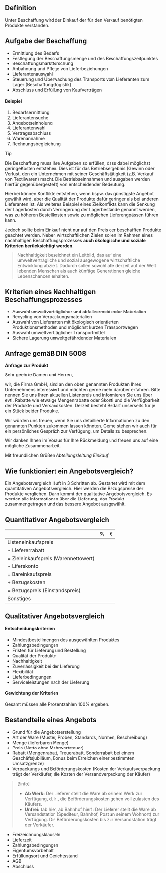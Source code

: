 ## Definition
Unter Beschaffung wird der Einkauf der für den Verkauf benötigten Produkte verstanden.

## Aufgabe der Beschaffung
- Ermittlung des Bedarfs
- Festlegung der Beschaffungsmenge und des Beschaffungszeitpunktes
- Beschaffungsmarktforschung
- Anbahnung und Pflege von Lieferbeziehungen
- Lieferantenauswahl
- Steuerung und Überwachung des Transports vom Lieferanten zum Lager (Beschaffungslogistik)
- Abschluss und Erfüllung von Kaufverträgen

#### Beispiel
1. Bedarfsermittlung
2. Lieferantensuche
3. Angebotseinholung
4. Lieferantenwahl
5. Vertragsabschluss
6. Warenannahme
7. Rechnungsbegleichung



> [!tip]
> Die Beschaffung muss ihre Aufgaben so erfüllen, dass dabei möglichst geringeKosten entstehen. Dies ist für das Betriebsergebnis (Gewinn oder Verlust, den ein Unternehmen mit seiner Geschäftstätigkeit (z.B. Verkauf von Textilwaren) macht. Die Betriebseinnahmen und ausgaben werden hierfür gegenübergestellt) von entscheidender Bedeutung.

Hierbei können Konflikte entstehen, wenn bspw. das günstigste Angebot gewählt wird, aber die Qualität der Produkte dafür geringer als bei anderen Lieferanten ist. Als weiteres Beispiel eines Zielkonflikts kann die Senkung der Lagerkosten durch Verringerung der Lagerbestände genannt werden, was zu höheren Bestellkosten sowie zu möglichen Lieferengpässen führen kann.

Jedoch sollte beim Einkauf nicht nur auf den Preis der beschafften Produkte geachtet werden. Neben wirtschaftlichen Zielen sollen im Rahmen eines nachhaltigen Beschaffungsprozesses **auch ökologische und soziale Kriterien berücksichtigt werden**.

> Nachhaltigkeit bezeichnet ein Leitbild, das auf eine umweltverträgliche und sozial ausgewogene wirtschaftliche Entwicklung abzielt. Dadurch sollen sowohl alle derzeit auf der Welt lebenden Menschen als auch künftige Generationen gleiche Lebenschancen erhalten.


## Kriterien eines Nachhaltigen Beschaffungsprozesses
- Auswahl umweltverträglicher und abfallvermeidender Materialien
- Recycling von Verpackungsmaterialien
- Auswahl von Lieferanten mit ökologisch orientierten Produktionsmethoden und möglichst kurzen Transportwegen
- Auswahl umweltverträglicher Transportmittel
- Sichere Lagerung umweltgefährdender Materialien

## Anfrage gemäß DIN 5008
**Anfrage zur Produkt**

Sehr geehrte Damen und Herren,

wir, die Firma GmbH, sind an den oben genannten Produkten Ihres Unternehmens interessiert und möchten gerne mehr darüber erfahren. Bitte nennen Sie uns Ihren aktuellen Listenpreis und informieren Sie uns über evtl. Rabatte wie etwaige Mengenrabatte oder Skonti und die Verfügbarkeit der Produkte und Versandkosten. Derzeit besteht Bedarf unserseits für je ein Stück beider Produkte.

Wir würden uns freuen, wenn Sie uns detaillierte Informationen zu den genannten Punkten zukommen lassen könnten. Gerne stehen wir auch für ein persönliches Gespräch zur Verfügung, um Details zu besprechen.

Wir danken Ihnen im Voraus für Ihre Rückmeldung und freuen uns auf eine mögliche Zusammenarbeit.

Mit freundlichen Grüßen
*Abteilungsleitung Einkauf*

## Wie funktioniert ein Angebotsvergleich? 

Ein Angebotsvergleich läuft in 3 Schritten ab. Gestartet wird mit dem quantitativen Angebotsvergleich. Hier werden die Bezugspreise der Produkte verglichen. Dann kommt der qualitative Angebotsvergleich. Es werden alle Informationen über die Lieferung, das Produkt zusammengetragen und das bessere Angebot ausgewählt.

## Quantitativer Angebotsvergleich

|                                      | %   | €   |
| ------------------------------------ | --- | --- |
| Listeneinkaufspreis                  |     |     |
| - Liefererrabatt                     |     |     |
| = Zieleinkaufspreis (Warennettowert) |     |     |
| - Liferskonto                        |     |     |
| = Bareinkaufspreis                   |     |     |
| + Bezugskosten                       |     |     |
| = Bezugspreis (Einstandspreis)       |     |     |
| Sonstiges                            |     |     |

## Qualitativer Angebotsvergleich
#### Entscheidungskriterien
- Mindestbestellmengen des ausgewählten Produktes
- Zahlungsbedingungen
- Fristen für Lieferung und Bestellung
- Qualität der Produkte
- Nachhaltigkeit
- Zuverlässigkeit bei der Lieferung
- Flexibilität
- Lieferbedingungen
- Serviceleistungen nach der Lieferung

#### Gewichtung der Kriterien
Gesamt müssen alle Prozentzahlen 100% ergeben.

## Bestandteile eines Angebots
- Grund für die Angebotserstellung
- Art der Ware (Muster, Proben, Standards, Normen, Beschreibung)
- Menge (lieferbaren Menge)
- Preis (Netto ohne Mehrwertsteuer)
- Rabatt (Mengenrabatt, Treuerabatt, Sonderrabatt bei einem Geschäftsjubiläum, Bonus beim Erreichen einer bestimmten Umsatzgrenze)
- Verpackungs und Beförderungskosten (Kosten der Verkaufsverpackung trägt der Verkäufer, die Kosten der Versandverpackung der Käufer)
 > [!info]
 > - **Ab Werk:** Der Lieferer stellt die Ware ab seinem Werk zur Verfügung, d. h., die Beförderungskosten gehen voll zulasten des Käufers. 
 > - **Unfrei:** (ab hier, ab Bahnhof hier): Der Lieferer stellt die Ware ab Versandstation (Spediteur, Bahnhof, Post an seinem Wohnort) zur Verfügung. Die Beförderungskosten bis zur Versandstation trägt der Verkäufer.

- Freizeichnungsklauseln
- Lieferzeit
- Zahlungsbedingungen
- Eigentumsvorbehalt
- Erfüllungsort und Gerichtsstand
- AGB
- Abschluss